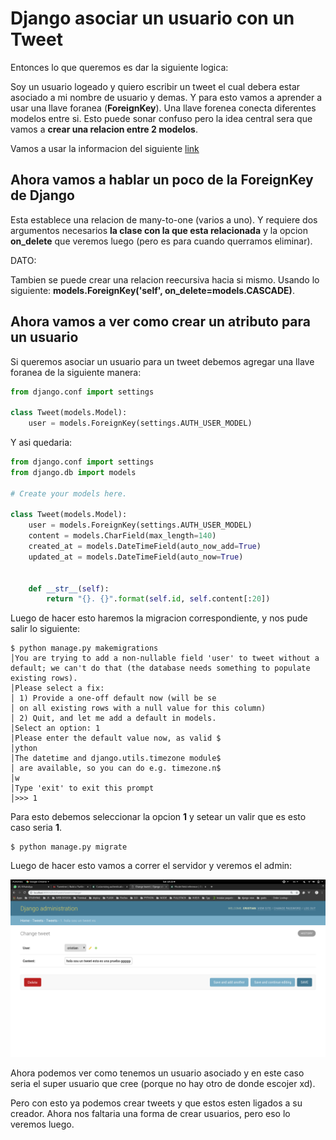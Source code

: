 # Django asociar un usuario con un Tweet

Entonces lo que queremos es dar la siguiente logica:

Soy un usuario logeado y quiero escribir un tweet el cual debera estar asociado a mi nombre de usuario y demas. Y para esto vamos a aprender a usar una llave foranea (**ForeignKey**). Una llave forenea conecta diferentes modelos entre si. Esto puede sonar confuso pero la idea central sera que vamos a **crear una relacion entre 2 modelos**.

Vamos a usar la informacion del siguiente [link](https://docs.djangoproject.com/es/2.1/ref/models/fields/#foreignkey)

## Ahora vamos a hablar un poco de la ForeignKey de Django

Esta establece una relacion de many-to-one (varios a uno). Y requiere dos argumentos necesarios **la clase con la que esta relacionada** y la opcion **on_delete** que veremos luego (pero es para cuando querramos eliminar).

DATO:

Tambien se puede crear una relacion reecursiva hacia si mismo. Usando lo siguiente: **models.ForeignKey('self', on_delete=models.CASCADE)**.



## Ahora vamos a ver como crear un atributo para un usuario

Si queremos asociar un usuario para un tweet debemos agregar una llave foranea de la siguiente manera:

```python
from django.conf import settings

class Tweet(models.Model):
    user = models.ForeignKey(settings.AUTH_USER_MODEL)
```

Y asi quedaria:

```python
from django.conf import settings
from django.db import models

# Create your models here.

class Tweet(models.Model):
    user = models.ForeignKey(settings.AUTH_USER_MODEL)
    content = models.CharField(max_length=140)
    created_at = models.DateTimeField(auto_now_add=True)
    updated_at = models.DateTimeField(auto_now=True)


    def __str__(self):
        return "{}. {}".format(self.id, self.content[:20])

```

Luego de hacer esto haremos la migracion correspondiente, y nos pude salir lo siguiente:

```console
$ python manage.py makemigrations
│You are trying to add a non-nullable field 'user' to tweet without a default; we can't do that (the database needs something to populate existing rows).
│Please select a fix:
│ 1) Provide a one-off default now (will be se
│ on all existing rows with a null value for this column)
│ 2) Quit, and let me add a default in models.
│Select an option: 1
│Please enter the default value now, as valid $
│ython
│The datetime and django.utils.timezone module$
│ are available, so you can do e.g. timezone.n$
│w
│Type 'exit' to exit this prompt
│>>> 1
```

Para esto debemos seleccionar la opcion **1** y setear un valir que es esto caso seria **1**.

```console
$ python manage.py migrate
```

Luego de hacer esto vamos a correr el servidor y veremos el admin:

![admin-with-user](../imgs/admin-with-user.png)

Ahora podemos ver como tenemos un usuario asociado y en este caso seria el super usuario que cree (porque no hay otro de donde escojer xd).

Pero con esto ya podemos crear tweets y que estos esten ligados a su creador. Ahora nos faltaria una forma de crear usuarios, pero eso lo veremos luego.